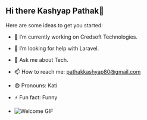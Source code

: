 ## Hi there Kashyap Pathak👋

Here are some ideas to get you started:

- 🔭 I’m currently working on Credsoft Technologies.
- 🤔 I’m looking for help with Laravel.
- 💬 Ask me about Tech.
- 📫 How to reach me: pathakkashyap80@gmail.com  
- 😄 Pronouns: Kati
- ⚡ Fun fact: Funny

- ![Welcome GIF]("C:\Users\kashyap\Downloads\kasp.gif")
